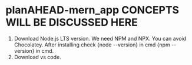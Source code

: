 # planAHEAD-mern_app CONCEPTS WILL BE DISCUSSED HERE

1. Download Node.js LTS version. We need NPM and NPX. You can avoid Chocolatey. After installing check
   {node --version} in cmd
   {npm --version} in cmd.
2. Download vs code.
